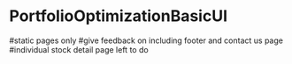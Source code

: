 # PortfolioOptimizationBasicUI
#static pages only
#give feedback on including footer and contact us page
#individual stock detail page left to do 
